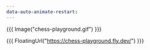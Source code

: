 ```yaml
---
data-auto-animate-restart:
---
```


{{{ Image("chess-playground.gif") }}}

{{{ FloatingUrl("https://chess-playground.fly.dev/") }}}
